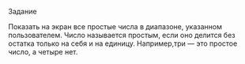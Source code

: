 Задание

Показать на экран все простые числа в диапазоне, указанном пользователем. Число называется простым, если оно делится
без остатка только на себя и на единицу. Например,три — это простое число, а четыре нет.
